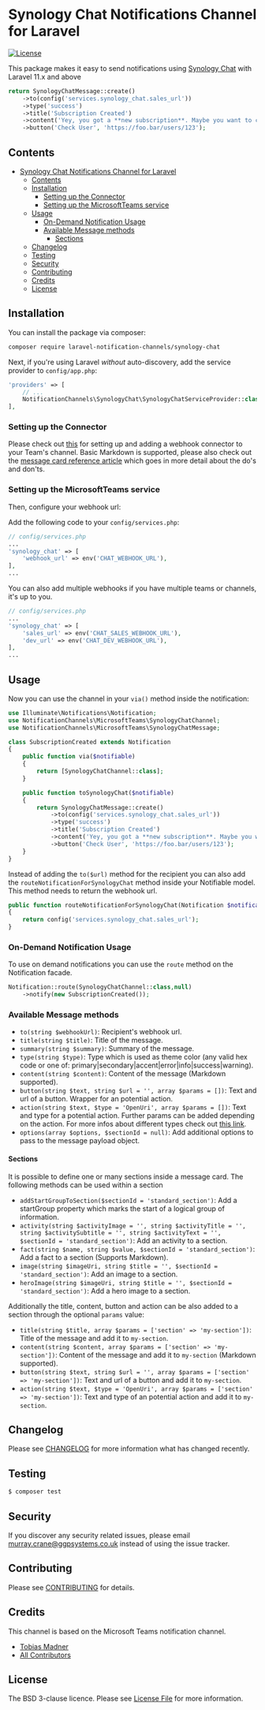 # Synology Chat Notifications Channel for Laravel

[![License](https://img.shields.io/badge/License-BSD_3--Clause-brightgreen.svg?style=flat-square)](LICENSE)

This package makes it easy to send notifications using [Synology Chat](https://www.synology.com/en-global/dsm/feature/chat) with Laravel 11.x and above

```php
return SynologyChatMessage::create()
    ->to(config('services.synology_chat.sales_url'))
    ->type('success')
    ->title('Subscription Created')
    ->content('Yey, you got a **new subscription**. Maybe you want to contact him if he needs any support?')
    ->button('Check User', 'https://foo.bar/users/123');
```
## Contents

- [Synology Chat Notifications Channel for Laravel](#microsoft-teams-notifications-channel-for-laravel)
  - [Contents](#contents)
  - [Installation](#installation)
    - [Setting up the Connector](#setting-up-the-connector)
    - [Setting up the MicrosoftTeams service](#setting-up-the-microsoftteams-service)
  - [Usage](#usage)
    - [On-Demand Notification Usage](#on-demand-notification-usage)
    - [Available Message methods](#available-message-methods)
      - [Sections](#sections)
  - [Changelog](#changelog)
  - [Testing](#testing)
  - [Security](#security)
  - [Contributing](#contributing)
  - [Credits](#credits)
  - [License](#license)


## Installation

You can install the package via composer:

``` bash
composer require laravel-notification-channels/synology-chat
```

Next, if you're using Laravel _without_ auto-discovery, add the service provider to `config/app.php`:

```php
'providers' => [
    // ...
    NotificationChannels\SynologyChat\SynologyChatServiceProvider::class,
],
```

### Setting up the Connector

Please check out [this](https://docs.microsoft.com/en-gb/microsoftteams/platform/webhooks-and-connectors/how-to/add-incoming-webhook#add-an-incoming-webhook-to-a-teams-channel) for setting up and adding a webhook connector to your Team's channel. Basic Markdown is supported, please also check out the [message card reference article](https://docs.microsoft.com/en-us/outlook/actionable-messages/message-card-reference#httppost-action) which goes in more detail about the do's and don'ts.

### Setting up the MicrosoftTeams service

Then, configure your webhook url:

Add the following code to your `config/services.php`:

```php
// config/services.php
...
'synology_chat' => [
    'webhook_url' => env('CHAT_WEBHOOK_URL'),
],
...
```

You can also add multiple webhooks if you have multiple teams or channels, it's up to you.

```php
// config/services.php
...
'synology_chat' => [
    'sales_url' => env('CHAT_SALES_WEBHOOK_URL'),
    'dev_url' => env('CHAT_DEV_WEBHOOK_URL'),
],
...
```
## Usage

Now you can use the channel in your `via()` method inside the notification:

```php
use Illuminate\Notifications\Notification;
use NotificationChannels\MicrosoftTeams\SynologyChatChannel;
use NotificationChannels\MicrosoftTeams\SynologyChatMessage;

class SubscriptionCreated extends Notification
{
    public function via($notifiable)
    {
        return [SynologyChatChannel::class];
    }

    public function toSynologyChat($notifiable)
    {
        return SynologyChatMessage::create()
            ->to(config('services.synology_chat.sales_url'))
            ->type('success')
            ->title('Subscription Created')
            ->content('Yey, you got a **new subscription**. Maybe you want to contact him if he needs any support?')
            ->button('Check User', 'https://foo.bar/users/123');
    }
}
```

Instead of adding the `to($url)` method for the recipient you can also add the `routeNotificationForSynologyChat` method inside your Notifiable model. This method needs to return the webhook url.

```php
public function routeNotificationForSynologyChat(Notification $notification)
{
    return config('services.synology_chat.sales_url');
}
```

### On-Demand Notification Usage


To use on demand notifications you can use the `route` method on the Notification facade. 

```php
Notification::route(SynologyChatChannel::class,null)
    ->notify(new SubscriptionCreated());
```


### Available Message methods

- `to(string $webhookUrl)`: Recipient's webhook url.
- `title(string $title)`: Title of the message.
- `summary(string $summary)`: Summary of the message.
- `type(string $type)`: Type which is used as theme color (any valid hex code or one of: primary|secondary|accent|error|info|success|warning).
- `content(string $content)`: Content of the message (Markdown supported).
- `button(string $text, string $url = '', array $params = [])`: Text and url of a button. Wrapper for an potential action.
- `action(string $text, $type = 'OpenUri', array $params = [])`: Text and type for a potential action. Further params can be added depending on the action. For more infos about different types check out [this link](https://docs.microsoft.com/en-us/outlook/actionable-messages/message-card-reference#actions).
- `options(array $options, $sectionId = null)`: Add additional options to pass to the message payload object.

#### Sections
It is possible to define one or many sections inside a message card. The following methods can be used within a section
- `addStartGroupToSection($sectionId = 'standard_section')`: Add a startGroup property which marks the start of a logical group of information.
- `activity(string $activityImage = '', string $activityTitle = '', string $activitySubtitle = '', string $activityText = '', $sectionId = 'standard_section')`: Add an activity to a section.
- `fact(string $name, string $value, $sectionId = 'standard_section')`: Add a fact to a section (Supports Markdown).
- `image(string $imageUri, string $title = '', $sectionId = 'standard_section')`: Add an image to a section.
- `heroImage(string $imageUri, string $title = '', $sectionId = 'standard_section')`: Add a hero image to a section.

Additionally the title, content, button and action can be also added to a section through the optional `params` value:
- `title(string $title, array $params = ['section' => 'my-section'])`: Title of the message and add it to `my-section`.
- `content(string $content, array $params = ['section' => 'my-section'])`: Content of the message and add it to `my-section` (Markdown supported).
- `button(string $text, string $url = '', array $params = ['section' => 'my-section'])`: Text and url of a button and add it to `my-section`.
- `action(string $text, $type = 'OpenUri', array $params = ['section' => 'my-section'])`: Text and type of an potential action and add it to `my-section`.

## Changelog

Please see [CHANGELOG](CHANGELOG.md) for more information what has changed recently.

## Testing

``` bash
$ composer test
```

## Security

If you discover any security related issues, please email murray.crane@ggpsystems.co.uk instead of using the issue tracker.

## Contributing

Please see [CONTRIBUTING](CONTRIBUTING.md) for details.

## Credits
This channel is based on the Microsoft Teams notification channel. 

- [Tobias Madner](https://github.com/Tob0t)
- [All Contributors](../../contributors)

## License

The BSD 3-clause licence. Please see [License File](LICENSE) for more information.
